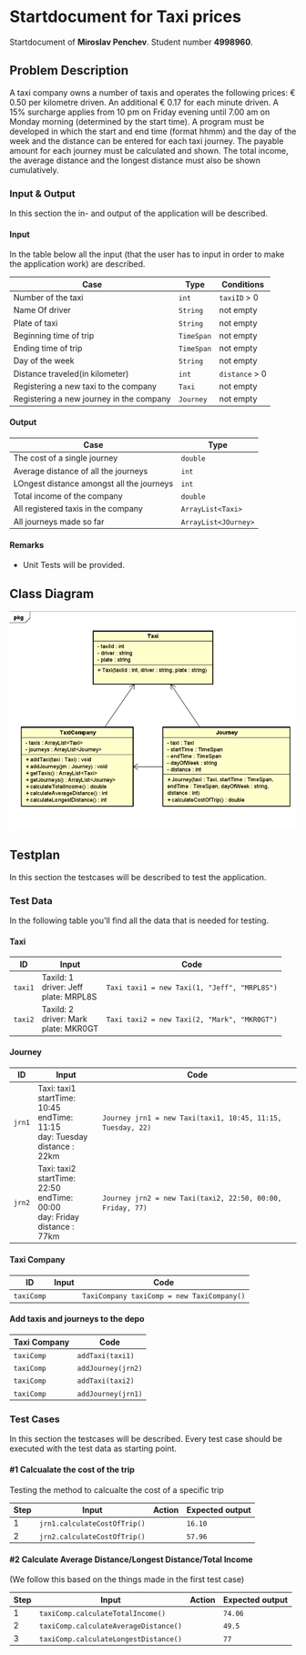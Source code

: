 # Startdocument for  Taxi prices

Startdocument of **Miroslav Penchev**. Student number **4998960**.

## Problem Description

A taxi company owns a number of taxis and operates the following prices: 
€ 0.50 per kilometre driven. An additional € 0.17 for each minute driven. A 15% 
surcharge applies from 10 pm on Friday evening until 7.00 am on Monday 
morning (determined by the start time). 
A program must be developed in which the start and end time (format hhmm) 
and the day of the week and the distance can be entered for each taxi journey. 
The payable amount for each journey must be calculated and shown. The total 
income, the average distance and the longest distance must also be shown 
cumulatively.

### Input & Output

In this section the in- and output of the application will be described.

#### Input

In the table below all the input (that the user has to input in order to make the application work) are described.

|Case|Type|Conditions|
|----|----|----------|
|Number of the taxi|`int`|`taxiID` > 0|
|Name Of driver|`String` |not empty|
|Plate of taxi|`String`|not empty|
|Beginning time of trip|`TimeSpan`|not empty|
|Ending time of trip|`TimeSpan`|not empty|
|Day of the week|`String`|not empty|
|Distance traveled(in kilometer)|`int`|`distance` > 0|
|Registering a new taxi to the company|`Taxi`|not empty|
|Registering a new journey in the company|`Journey`|not empty|

#### Output

|Case|Type|
|----|----|
|The cost of a single journey |`double`|
|Average distance of all the journeys |`int`|
|LOngest distance amongst all the journeys |`int`|
|Total income of the company |`double`|
|All registered taxis in the company|`ArrayList<Taxi>`|
|All journeys made so far|`ArrayList<JOurney>`|


#### Remarks

* Unit Tests will be provided.

## Class Diagram

![Class Diagram](classdiagram.png "First Version of the class diagram")

## Testplan

In this section the testcases will be described to test the application.

### Test Data

In the following table you'll find all the data that is needed for testing.

#### Taxi

| ID            | Input                                           | Code                                                 |
| ------------- | ----------------------------------------------  | ---------------------------------------------------- |
| `taxi1`       |  TaxiId: 1<br />driver: Jeff<br />plate: MRPL8S | `Taxi taxi1 = new Taxi(1, "Jeff", "MRPL8S")`         |
| `taxi2`       |  TaxiId: 2<br />driver: Mark<br />plate: MKR0GT | `Taxi taxi2 = new Taxi(2, "Mark", "MKR0GT")`         |

#### Journey

| ID            | Input                                           | Code                                                 |
| ------------- | ----------------------------------------------  | ---------------------------------------------------- |
| `jrn1`        |  Taxi: taxi1<br />startTime: 10:45<br />endTime: 11:15<br />day: Tuesday<br />distance : 22km | `Journey jrn1 = new Taxi(taxi1, 10:45, 11:15, Tuesday, 22) `         |
| `jrn2`        |  Taxi: taxi2<br />startTime: 22:50<br />endTime: 00:00<br />day: Friday<br />distance : 77km | `Journey jrn2 = new Taxi(taxi2, 22:50, 00:00, Friday, 77) `         |


#### Taxi Company

| ID           | Input | Code          |
| ------------ | ----- | --------------|
| `taxiComp`   |       | `TaxiCompany taxiComp = new TaxiCompany()`  |


#### Add taxis and journeys to the depo

| Taxi Company         | Code                      |
| ------------ | ------------------------- |
| `taxiComp`     | `addTaxi(taxi1)`        |
| `taxiComp`     | `addJourney(jrn2)`           |
| `taxiComp`     | `addTaxi(taxi2)`        |
| `taxiComp`     | `addJourney(jrn1)`           |

### Test Cases

In this section the testcases will be described. Every test case should be executed with the test data as starting point.


#### #1 Calcualate the cost of the trip

Testing the method to calcualte the cost of a specific trip

|Step|Input|Action|Expected output|
|----|-----|------|---------------|
|1|`jrn1.calculateCostOfTrip()`||`16.10`||
|2|`jrn2.calculateCostOfTrip()`||`57.96`||


#### #2 Calculate Average Distance/Longest Distance/Total Income

(We follow this based on the things made in the first test case)

|Step|Input|Action|Expected output|
|----|-----|------|---------------|
|1|`taxiComp.calculateTotalIncome()`||`74.06`||
|2|`taxiComp.calculateAverageDistance()`|| `49.5` ||
|3|`taxiComp.calculateLongestDistance()`||`77`||

